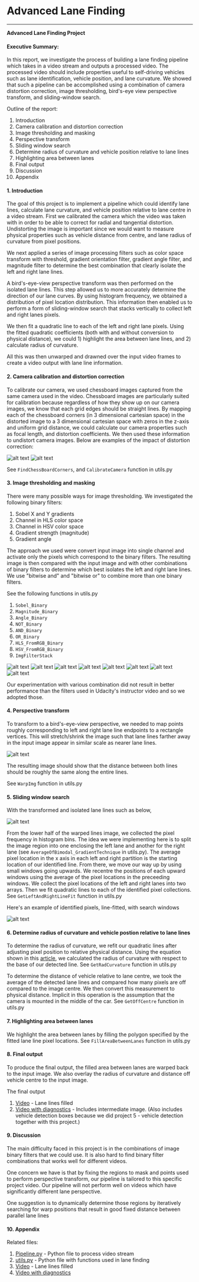 # **Advanced Lane Finding**

---

**Advanced Lane Finding Project**

#### Executive Summary:
In this report, we investigate the process of building a lane finding pipeline which takes in a video stream and outputs a processed video. The processed video should include properties useful to self-driving vehicles such as lane identification, vehicle position, and lane curvature. We showed that such a pipeline can be accomplished using a combination of camera distortion correction, image thresholding, bird's-eye view perspective transform, and sliding-window search.

Outline of the report:
1. Introduction
2. Camera calibration and distortion correction
3. Image thresholding and masking
4. Perspective transform
5. Sliding window search
6. Determine radius of curvature and vehicle position relative to lane lines
7. Highlighting area between lanes
8. Final output
9. Discussion
10. Appendix

[//]: # (Image References)

[image1]: ./output_images/Distortion_Correction.png "Chessboard calibration"
[image2]:  ./output_images/Undistorted_Lane.png "Undistorted lane"
[image3]:  ./output_images/S_Threshold.png "S Threshold"
[image4]:  ./output_images/Sobely_Threshold.png "Sobely Threshold"
[image5]:  ./output_images/Angle_Threshold.png "Angle Threshold"
[image6]:  ./output_images/Negated_Angle_Threshold.png "Negated Angle Threshold"
[image7]:  ./output_images/Magnitude_Threshold.png "MagnitudeThreshold"
[image8]:  ./output_images/Comparing_S_Filter.png "Comparing S Filter"
[image9]:  ./output_images/Comparing_Sobelx.png "Comparing Sobelx"
[image10]:  ./output_images/Isolating2Filters.png "Isolating Filter Components.png"
[image11]:  ./output_images/Perspective_Transformed.png "Perspective Transformed.png"
[image12]:  ./output_images/Warped_Lines.png "Warped Lines.png"
[image13]:  ./output_images/Searched_Lines.png "Searched Lines.png"


#### 1. Introduction

The goal of this project is to implement a pipeline which could identify lane lines, calculate lane curvature, and vehicle position relative to lane centre in a video stream. First we calibrated the camera which the video was taken with in order to be able to correct for radial and tangential distortion. Undistorting the image is important since we would want to measure physical properties such as vehicle distance from centre, and lane radius of curvature from pixel positions.

We next applied a series of image processing filters such as color space transform with threshold, gradient orientation filter, gradient angle filter, and magnitude filter to determine the best combination that clearly isolate the left and right lane lines.

A bird's-eye-view perspective transform was then performed on the isolated lane lines. This step allowed us to more accurately determine the direction of our lane curves. By using histogram frequency, we obtained a distribution of pixel location distribution. This information then enabled us to perform a form of sliding-window search that stacks vertically to collect left and right lanes pixels.

We then fit a quadratic line to each of the left and right lane pixels. Using the fitted quadratic coefficients (both with and without conversion to physical distance), we could 1) highlight the area between lane lines, and 2) calculate radius of curvature.

All this was then unwarped and drawned over the input video frames to create a video output with lane line information.

#### 2. Camera calibration and distortion correction

To calibrate our camera, we used chessboard images captured from the same camera used in the video. Chessboard images are particularly suited for calibration because regardless of how they show up on our camera images, we know that each grid edges should be straight lines. By mapping each of the chessboard corners (in 3 dimensional cartesian space) in the distorted image to a 3 dimensional cartesian space with zeros in the z-axis and uniform grid distance, we could calculate our camera properties such as focal length, and distortion coefficients. We then used these information to undistort camera images. Below are examples of the impact of distortion correction:

![alt text][image1]
![alt text][image2]

See `FindChessBoardCorners`, and `CalibrateCamera` function in utils.py

#### 3. Image thresholding and masking

There were many possible ways for image thresholding. We investigated the following binary filters:
1. Sobel X and Y gradients
2. Channel in HLS color space
3. Channel in HSV color space
4. Gradient strength (magnitude)
5. Gradient angle

The approach we used were convert input image into single channel and activate only the pixels which correspond to the binary filters. The resulting image is then compared with the input image and with other combinations of binary filters to determine which best isolates the left and right lane lines. We use "bitwise and" and "bitwise or" to combine more than one binary filters. 

See the following functions in utils.py
1. `Sobel_Binary`
2. `Magnitude_Binary`
3. `Angle_Binary`
4. `NOT_Binary`
5. `AND_Binary`
6. `OR_Binary`
7. `HLS_FromRGB_Binary`
8. `HSV_FromRGB_Binary`
9. `ImgFilterStack`

![alt text][image3]
![alt text][image4]
![alt text][image5]
![alt text][image6]
![alt text][image7]
![alt text][image8]
![alt text][image9]
![alt text][image10]

Our experimentation with various combination did not result in better performance than the filters used in Udacity's instructor video and so we adopted those.

#### 4. Perspective transform

To transform to a bird's-eye-view perspective, we needed to map points roughly corresponding to left and right lane line endpoints to a rectangle vertices. This will stretch/shrink the image such that lane lines farther away in the input image appear in similar scale as nearer lane lines. 

![alt text][image11]

The resulting image should show that the distance between both lines should be roughly the same along the entire lines.

See `WarpImg` function in utils.py

#### 5. Sliding window search

With the transformed and isolated lane lines such as below, 

![alt text][image12]

From the lower half of the warped lines image, we collected the pixel frequency in histogram bins. The idea we were implementing here is to split the image region into one enclosing the left lane and another for the right lane (see `AverageOfBimodal_GradientTechnique` in utils.py). The average pixel location in the x axis in each left and right partition is the starting location of our identified line. From there, we move our way up by using small windows going upwards. We recentre the positions of each upward windows using the average of the pixel locations in the preceeding windows. We collect the pixel locations of the left and right lanes into two arrays. Then we fit quadratic lines to each of the identified pixel collections. See `GetLeftAndRightLineFit` function in utils.py

Here's an example of identified pixels, line-fitted, with search windows

![alt text][image13]

#### 6. Determine radius of curvature and vehicle postion relative to lane lines

To determine the radius of curvature, we refit our quadratic lines after adjusting pixel position to relative physical distance. Using the equation shown in this [article](http://www.intmath.com/applications-differentiation/8-radius-curvature.php), we calculated the radius of curvature with respect to the base of our detected line. See `GetRadCurvature` function in utils.py

To determine the distance of vehicle relative to lane centre, we took the average of the detected lane lines and compared how many pixels are off compared to the image centre. We then convert this measurement to physical distance. Implicit in this operation is the assumption that the camera is mounted in the middle of the car. See `GetOffCentre` function in utils.py

#### 7. Highlighting area between lanes

We highlight the area between lanes by filling the polygon specified by the fitted lane line pixel locations. See `FillAreaBetweenLanes` function in utils.py

#### 8. Final output

To produce the final output, the filled area between lanes are warped back to the input image. We also overlay the radius of curvature and distance off vehicle centre to the input image.

The final output
1. [Video](./output_videos/project_video_out.mp4) - Lane lines filled
2. [Video with diagnostics](./output_videos/project_video_out_with_lane_diag.mp4) - Includes intermediate image. (Also includes vehicle detection boxes because we did project 5 - vehicle detection together with this project.)

#### 9. Discussion

The main difficulty faced in this project is in the combinations of image binary filters that we could use. It is also hard to find binary filter combinations that works well for different videos.

One concern we have is that by fixing the regions to mask and points used to perform perspective transform, our pipeline is tailored to this specific project video. Our pipeline will not perform well on videos which have significantly different lane perspective.

One suggestion is to dynamically determine those regions by iteratively searching for warp positions that result in good fixed distance between parallel lane lines

#### 10. Appendix

Related files:
1. [Pipeline.py](./Pipeline.py) - Python file to process video stream
2. [utils.py](./utils.py) - Python file with functions used in lane finding
3. [Video](./output_videos/project_video_out.mp4) - Lane lines filled
4. [Video with diagnostics](./output_videos/project_video_out_with_lane_diag.mp4)
